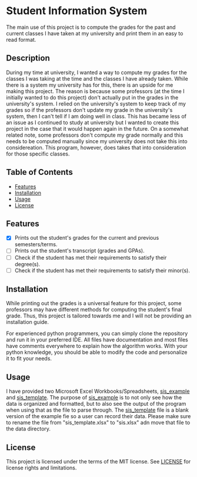 # Student Information System
The main use of this project is to compute the grades for the past and current classes I have taken at my university and print them in an easy to read format.

## Description
During my time at university, I wanted a way to compute my grades for the classes I was taking at the time and the classes I have already taken. While there is a system my university has for this, there is an upside for me making this project. The reason is because some professors (at the time I initially wanted to do this project) don't actually put in the grades in the university's system. I relied on the university's system to keep track of my grades so if the professors don't update my grade in the university's system, then I can't tell if I am doing well in class. This has became less of an issue as I continued to study at university but I wanted to create this project in the case that it would happen again in the future. On a somewhat related note, some professors don't compute my grade normally and this needs to be computed manually since my university does not take this into considereation. This program, however, does takes that into consideration for those specific classes.

## Table of Contents
- [Features](#features)
- [Installation](#installation)
- [Usage](#usage)
- [License](#license)

## Features
- [x] Prints out the student's grades for the current and previous semesters/terms.
- [ ] Prints out the student's transcript (grades and GPAs).
- [ ] Check if the student has met their requirements to satisfy their degree(s).
- [ ] Check if the student has met their requirements to satisfy their minor(s).

## Installation
While printing out the grades is a universal feature for this project, some professors may have different methods for computing the student's final grade. Thus, this project is tailored towards me and I will not be providing an installation guide.

For experienced python programmers, you can simply clone the repository and run it in your preferred IDE. All files have documentation and most files have comments everywhere to explain how the algorithm works. With your python knowledge, you should be able to modify the code and personalize it to fit your needs.

## Usage
I have provided two Microsoft Excel Workbooks/Spreadsheets, [sis_example](sis_example.xlsx) and [sis_template](sis_template.xlsx). The purpose of [sis_example](sis_example.xlsx) is to not only see how the data is organized and formatted, but to also see the output of the program when using that as the file to parse through. The [sis_template](sis_template.xlsx) file is a blank version of the example fie so a user can record their data. Please make sure to rename the file from "sis_template.xlsx" to "sis.xlsx" adn move that file to the data directory.

## License
This project is licensed under the terms of the MIT license. See [LICENSE](LICENSE.txt) for license rights and limitations.
